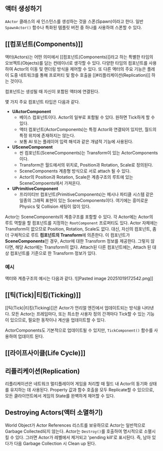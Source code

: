 ## 액터 생성하기

`AActor` 클래스의 새 인스턴스를 생성하는 것을 스폰(Spawn)이라고 한다. 일반 `SpawnActor()` 함수나 특화된 템플릿 버전 중 하나를 사용하여 스폰할 수 있다.

## [[컴포넌트(Components)]]

액터(Actors)는 어떤 의미에서 [[컴포넌트(Components)]]라고 하는 특별한 타임의 오브젝트(Objects)를 담는 컨테이너로 생각할 수 있다. 다양한 타임의 컴포넌트를 사용하여 Actor의 이동 및 랜더링 방식을 제어할 수 있다. 또 다른 액터의 주요 기능은 플레이 도중 네트워크를 통해 프로퍼티 및 함수 호출을 [[#리플리케이션(Replication)]] 하는 것이다.

컴포넌트는 생성될 때 자신이 포함된 액터에 연결된다.

몇 가지 주요 컴포넌트 타입은 다음과 같다.
- **UActorComponent**
	- 베이스 컴포넌트이다. Actor의 일부로 포함될 수 있다. 원하면 Tick하게 할 수 있다.
	- 액터 컴포넌트(ActorComponents)는 특정 Actor와 연결되어 있지만, 월드의 특정 위치에 존재하지는 않는다.
	- 보통 AI 또는 플레이어 입력 해석과 같은 개념적 기능에 사용된다.
- **USceneComponent**
	- 씬 컴포넌트(SceneComponents)는 Transform이 있는 ActorComponents이다.
	-  Transform은 월드에서의 위치로, Position과 Rotation, Scale로 정의된다.
	-  SceneComponents 계층형 방식으로 서로 attach 될 수 있다.
	-  Actor의 Position과 Rotation, Scale은 계층구조의 루트에 있는 SceneCompoents에서 가져온다.
- **UPrimitiveComponent**
	- 프리미티브 컴포넌트(PrimitiveComponents)는 메시나 파티클 시스템 같은 일종의 그래픽 표현이 있는 SceneComponents이다. 여기에는 흥미로운 Physics 및 Collision 세팅이 많이 있다.

Actor는 SceneComponents의 계층구조를 포함할 수 있다. 각 Actor에는 Actor의 루트 역할을 할 컴포넌트를 지정하는 `RootComponent` 프로퍼티도 있다.
Actor 자체에는 Transform이 없으므로 Position, Rotation, Scale도 없다. 대신, 자신의 컴포넌트, 좀 더 구체적으로 루트 **컴포넌트의 Transform**에 의존한다. 이 컴포넌트가 **SceneComponents**인 경우, Actor에 대한 Transform 정보를 제공한다. 그렇지 않다면, 해당 Actor에는 Transform이 없다.
Attach된 다른 컴포넌트에는, Attach 된 대상 컴포넌트를 기준으로 한 Transform 정보가 있다.

### 예시
액터와 계층구조의 예시는 다음과 같다.
![[Pasted image 20251019172542.png]]

## [[틱(Tick)|티킹(Ticking)]]

[[틱(Tick)|티킹(Ticking)]]은 Actor가 언리얼 엔진에서 업데이트되는 방식을 나타낸다.
모든 Actor는 프레임마다, 또는 최소한 사용자 정의 간격마다 Tick할 수 있는 기능이 있으므로, 필요한 동작이나 계산을 업데이트할 수 있다.

ActorComponents도 기본적으로 업데이트될 수 있지만, `TickComponent()` 함수를 사용하여 업데이트 된다.


## [[라이프사이클(Life Cycle)]]


## 리플리케이션(Replication)

리플리케이션은 네트워크 멀티플레이어 게임을 처리할 때 월드 내 Actor의 동기화 상태를 유지하는 데 사용된다.
Property 값과 함수 호출을 모두 Replicate할 수 있으므로, 모든 클라이언트에서 게임의 State를 완벽하게 제어할 수 있다.


## Destroying Actors(액터 소멸하기)

World Object가 Actor References 리스트를 보유하므로 Actor는 일반적으로 Garbage Collected되지 않는다.
Actor는 `Destroy()`를 호출하여 명시적으로 소멸시킬 수 있다. 그러면 Actor가 레벨에서 제거되고 'pending kill'로 표시된다. 즉, 남아 있다가 다음 Garbage Collection 시 Clean up 된다.